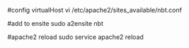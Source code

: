 #config virtualHost
vi /etc/apache2/sites_available/nbt.conf

#add to ensite
sudo a2ensite nbt

#apache2 reload
sudo service apache2 reload